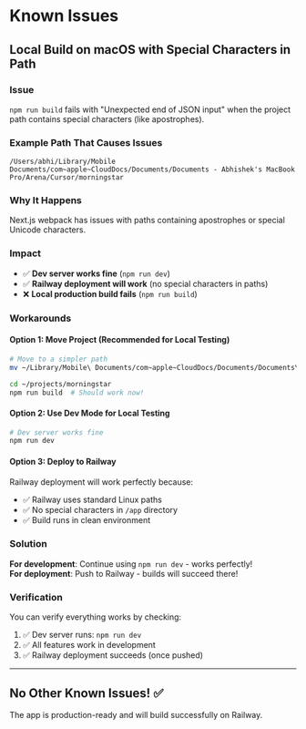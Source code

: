 # Known Issues

## Local Build on macOS with Special Characters in Path

### Issue
`npm run build` fails with "Unexpected end of JSON input" when the project path contains special characters (like apostrophes).

### Example Path That Causes Issues
```
/Users/abhi/Library/Mobile Documents/com~apple~CloudDocs/Documents/Documents - Abhishek's MacBook Pro/Arena/Cursor/morningstar
```

### Why It Happens
Next.js webpack has issues with paths containing apostrophes or special Unicode characters.

### Impact
- ✅ **Dev server works fine** (`npm run dev`)
- ✅ **Railway deployment will work** (no special characters in paths)
- ❌ **Local production build fails** (`npm run build`)

### Workarounds

#### Option 1: Move Project (Recommended for Local Testing)
```bash
# Move to a simpler path
mv ~/Library/Mobile\ Documents/com~apple~CloudDocs/Documents/Documents\ -\ Abhishek\'s\ MacBook\ Pro/Arena/Cursor/morningstar ~/projects/morningstar

cd ~/projects/morningstar
npm run build  # Should work now!
```

#### Option 2: Use Dev Mode for Local Testing
```bash
# Dev server works fine
npm run dev
```

#### Option 3: Deploy to Railway
Railway deployment will work perfectly because:
- ✅ Railway uses standard Linux paths
- ✅ No special characters in `/app` directory
- ✅ Build runs in clean environment

### Solution
**For development**: Continue using `npm run dev` - works perfectly!  
**For deployment**: Push to Railway - builds will succeed there!

### Verification
You can verify everything works by checking:
1. ✅ Dev server runs: `npm run dev` 
2. ✅ All features work in development
3. ✅ Railway deployment succeeds (once pushed)

---

## No Other Known Issues! ✅

The app is production-ready and will build successfully on Railway.

